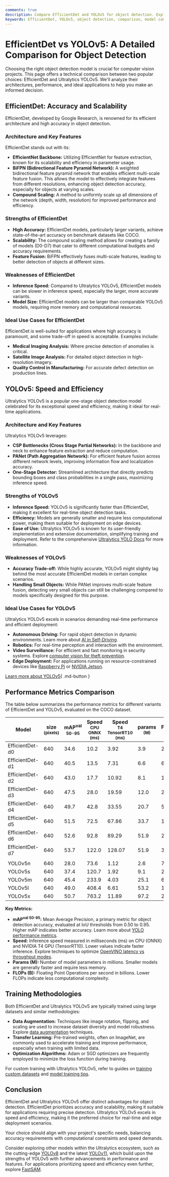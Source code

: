 ```yaml
---
comments: true
description: Compare EfficientDet and YOLOv5 for object detection. Explore their architectures, performance metrics, use cases, and choose the right model for your needs.
keywords: EfficientDet, YOLOv5, object detection, comparison, model comparison, computer vision, EfficientNet, BiFPN, YOLO models, real-time detection, accuracy, performance metrics
---
```


# EfficientDet vs YOLOv5: A Detailed Comparison for Object Detection

Choosing the right object detection model is crucial for computer vision projects. This page offers a technical comparison between two popular choices: EfficientDet and Ultralytics YOLOv5. We'll analyze their architectures, performance, and ideal applications to help you make an informed decision.

<script async src="https://cdn.jsdelivr.net/npm/chart.js@3.9.1/dist/chart.min.js"></script>
<script defer src="../../javascript/benchmark.js"></script>

<canvas id="modelComparisonChart" width="1024" height="400" active-models='["EfficientDet", "YOLOv5"]'></canvas>

## EfficientDet: Accuracy and Scalability

EfficientDet, developed by Google Research, is renowned for its efficient architecture and high accuracy in object detection.

### Architecture and Key Features

EfficientDet stands out with its:

- **EfficientNet Backbone:** Utilizing EfficientNet for feature extraction, known for its scalability and efficiency in parameter usage.
- **BiFPN (Bidirectional Feature Pyramid Network):** A weighted bidirectional feature pyramid network that enables efficient multi-scale feature fusion. This allows the model to effectively integrate features from different resolutions, enhancing object detection accuracy, especially for objects at varying scales.
- **Compound Scaling:** A method to uniformly scale up all dimensions of the network (depth, width, resolution) for improved performance and efficiency.

### Strengths of EfficientDet

- **High Accuracy:** EfficientDet models, particularly larger variants, achieve state-of-the-art accuracy on benchmark datasets like COCO.
- **Scalability:** The compound scaling method allows for creating a family of models (D0-D7) that cater to different computational budgets and accuracy requirements.
- **Feature Fusion:** BiFPN effectively fuses multi-scale features, leading to better detection of objects at different sizes.

### Weaknesses of EfficientDet

- **Inference Speed:** Compared to Ultralytics YOLOv5, EfficientDet models can be slower in inference speed, especially the larger, more accurate variants.
- **Model Size:** EfficientDet models can be larger than comparable YOLOv5 models, requiring more memory and computational resources.

### Ideal Use Cases for EfficientDet

EfficientDet is well-suited for applications where high accuracy is paramount, and some trade-off in speed is acceptable. Examples include:

- **Medical Imaging Analysis:** Where precise detection of anomalies is critical.
- **Satellite Image Analysis:** For detailed object detection in high-resolution imagery.
- **Quality Control in Manufacturing:** For accurate defect detection on production lines.

## YOLOv5: Speed and Efficiency

Ultralytics YOLOv5 is a popular one-stage object detection model celebrated for its exceptional speed and efficiency, making it ideal for real-time applications.

### Architecture and Key Features

Ultralytics YOLOv5 leverages:

- **CSP Bottlenecks (Cross Stage Partial Networks):** In the backbone and neck to enhance feature extraction and reduce computation.
- **PANet (Path Aggregation Network):** For efficient feature fusion across different network levels, improving information flow and localization accuracy.
- **One-Stage Detector:** Streamlined architecture that directly predicts bounding boxes and class probabilities in a single pass, maximizing inference speed.

### Strengths of YOLOv5

- **Inference Speed:** YOLOv5 is significantly faster than EfficientDet, making it excellent for real-time object detection tasks.
- **Efficiency:** Models are generally smaller and require less computational power, making them suitable for deployment on edge devices.
- **Ease of Use:** Ultralytics YOLOv5 is known for its user-friendly implementation and extensive documentation, simplifying training and deployment. Refer to the comprehensive [Ultralytics YOLO Docs](https://docs.ultralytics.com/guides/) for more information.

### Weaknesses of YOLOv5

- **Accuracy Trade-off:** While highly accurate, YOLOv5 might slightly lag behind the most accurate EfficientDet models in certain complex scenarios.
- **Handling Small Objects:** While PANet improves multi-scale feature fusion, detecting very small objects can still be challenging compared to models specifically designed for this purpose.

### Ideal Use Cases for YOLOv5

Ultralytics YOLOv5 excels in scenarios demanding real-time performance and efficient deployment:

- **Autonomous Driving:** For rapid object detection in dynamic environments. Learn more about [AI in Self-Driving](https://www.ultralytics.com/solutions/ai-in-self-driving).
- **Robotics:** For real-time perception and interaction with the environment.
- **Video Surveillance:** For efficient and fast monitoring in security systems. Explore [computer vision for theft prevention](https://www.ultralytics.com/blog/computer-vision-for-theft-prevention-enhancing-security).
- **Edge Deployment:** For applications running on resource-constrained devices like [Raspberry Pi](https://docs.ultralytics.com/guides/raspberry-pi/) or [NVIDIA Jetson](https://docs.ultralytics.com/guides/nvidia-jetson/).

[Learn more about YOLOv5](https://docs.ultralytics.com/models/yolov5/){ .md-button }

## Performance Metrics Comparison

The table below summarizes the performance metrics for different variants of EfficientDet and YOLOv5, evaluated on the COCO dataset.

| Model           | size<br><sup>(pixels) | mAP<sup>val<br>50-95 | Speed<br><sup>CPU ONNX<br>(ms) | Speed<br><sup>T4 TensorRT10<br>(ms) | params<br><sup>(M) | FLOPs<br><sup>(B) |
| --------------- | --------------------- | -------------------- | ------------------------------ | ----------------------------------- | ------------------ | ----------------- |
| EfficientDet-d0 | 640                   | 34.6                 | 10.2                           | 3.92                                | 3.9                | 2.54              |
| EfficientDet-d1 | 640                   | 40.5                 | 13.5                           | 7.31                                | 6.6                | 6.1               |
| EfficientDet-d2 | 640                   | 43.0                 | 17.7                           | 10.92                               | 8.1                | 11.0              |
| EfficientDet-d3 | 640                   | 47.5                 | 28.0                           | 19.59                               | 12.0               | 24.9              |
| EfficientDet-d4 | 640                   | 49.7                 | 42.8                           | 33.55                               | 20.7               | 55.2              |
| EfficientDet-d5 | 640                   | 51.5                 | 72.5                           | 67.86                               | 33.7               | 130.0             |
| EfficientDet-d6 | 640                   | 52.6                 | 92.8                           | 89.29                               | 51.9               | 226.0             |
| EfficientDet-d7 | 640                   | 53.7                 | 122.0                          | 128.07                              | 51.9               | 325.0             |
|                 |                       |                      |                                |                                     |                    |                   |
| YOLOv5n         | 640                   | 28.0                 | 73.6                           | 1.12                                | 2.6                | 7.7               |
| YOLOv5s         | 640                   | 37.4                 | 120.7                          | 1.92                                | 9.1                | 24.0              |
| YOLOv5m         | 640                   | 45.4                 | 233.9                          | 4.03                                | 25.1               | 64.2              |
| YOLOv5l         | 640                   | 49.0                 | 408.4                          | 6.61                                | 53.2               | 135.0             |
| YOLOv5x         | 640                   | 50.7                 | 763.2                          | 11.89                               | 97.2               | 246.4             |

**Key Metrics:**

- **mAP<sup>val 50-95</sup>:** Mean Average Precision, a primary metric for object detection accuracy, evaluated at IoU thresholds from 0.50 to 0.95. Higher mAP indicates better accuracy. Learn more about [YOLO performance metrics](https://docs.ultralytics.com/guides/yolo-performance-metrics/).
- **Speed:** Inference speed measured in milliseconds (ms) on CPU (ONNX) and NVIDIA T4 GPU (TensorRT10). Lower values indicate faster inference. Explore techniques to optimize [OpenVINO latency vs throughput modes](https://docs.ultralytics.com/guides/optimizing-openvino-latency-vs-throughput-modes/).
- **Params (M):** Number of model parameters in millions. Smaller models are generally faster and require less memory.
- **FLOPs (B):** Floating Point Operations per second in billions. Lower FLOPs indicate less computational complexity.

## Training Methodologies

Both EfficientDet and Ultralytics YOLOv5 are typically trained using large datasets and similar methodologies:

- **Data Augmentation:** Techniques like image rotation, flipping, and scaling are used to increase dataset diversity and model robustness. Explore [data augmentation](https://www.ultralytics.com/glossary/data-augmentation) techniques.
- **Transfer Learning:** Pre-trained weights, often on ImageNet, are commonly used to accelerate training and improve performance, especially when training with limited data.
- **Optimization Algorithms:** Adam or SGD optimizers are frequently employed to minimize the loss function during training.

For custom training with Ultralytics YOLOv5, refer to guides on [training custom datasets](https://www.ultralytics.com/blog/training-custom-datasets-with-ultralytics-yolov8-in-google-colab) and [model training tips](https://docs.ultralytics.com/guides/model-training-tips/).

## Conclusion

EfficientDet and Ultralytics YOLOv5 offer distinct advantages for object detection. EfficientDet prioritizes accuracy and scalability, making it suitable for applications requiring precise detection. Ultralytics YOLOv5 excels in speed and efficiency, making it the preferred choice for real-time and edge deployment scenarios.

Your choice should align with your project's specific needs, balancing accuracy requirements with computational constraints and speed demands.

Consider exploring other models within the Ultralytics ecosystem, such as the cutting-edge [YOLOv8](https://www.ultralytics.com/yolo) and the latest [YOLOv11](https://docs.ultralytics.com/models/yolo11/), which build upon the strengths of YOLOv5 with further advancements in performance and features. For applications prioritizing speed and efficiency even further, explore [FastSAM](https://docs.ultralytics.com/models/fast-sam/).